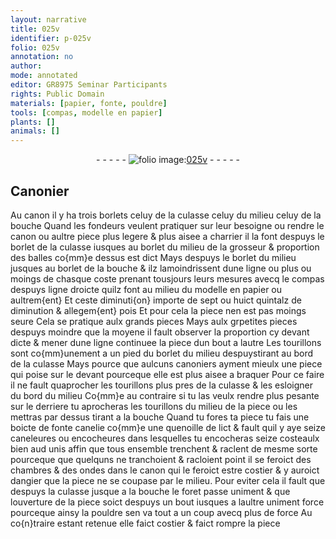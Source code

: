 ```yaml
---
layout: narrative
title: 025v
identifier: p-025v
folio: 025v
annotation: no
author:
mode: annotated
editor: GR8975 Seminar Participants
rights: Public Domain
materials: [papier, fonte, pouldre]
tools: [compas, modelle en papier]
plants: []
animals: []
---
```


<div class="folio" align="center">- - - - - <a href="http://gallica.bnf.fr/ark:/12148/btv1b10500001g/f56.item" target="_blank"><img src="https://cu-mkp.github.io/2017-workshop-edition/assets/photo-icon.png" alt="folio image: " style="display:inline-block; margin-bottom:-3px;"/>025v</a> - - - - - </div>    

## <span class="pro">Canonier</span>

 
Au canon il y ha trois borlets celuy de la culasse celuy du milieu celuy de la bouche Quand les <span class="pro">fondeurs</span> veulent pratiquer sur leur besoigne ou rendre le canon ou aultre piece plus legere & plus aisee a charrier il la font despuys le borlet de la culasse iusques au borlet du milieu de la grosseur & proportion des balles co{mm}e dessus est dict Mays despuys le borlet du milieu jusques au borlet de la bouche & ilz lamoindrissent dune <span class="ms">ligne</span> ou plus ou moings de chasque coste prenant tousjours leurs mesures avecq le <span class="tl">compas</span> despuys ligne droicte quilz font au milieu du <span class="tl">modelle en <span class="m">papier</span></span> ou aultrem{ent} Et ceste diminuti{on} importe de sept ou huict <span class="ms">quintalz</span> de diminution & allegem{ent} pois Et pour cela la piece nen est pas moings seure Cela se pratique aulx grands pieces Mays aulx grpetites pieces despuys moindre que la moyene il fault observer la proportion cy devant dicte & mener dune ligne continuee la piece dun bout a lautre Les tourillons sont co{mm}unement a un <span class="ms">pied</span> du borlet du milieu despuystirant au bord de la culasse Mays pource que aulcuns <span class="pro">canoniers</span> ayment mieulx une piece qui poise sur le devant pourceque elle est plus aisee a braquer Pour ce faire il ne fault quaprocher les tourillons plus pres de la culasse & les esloigner du bord du milieu Co{mm}e au contraire si tu las veulx rendre plus pesante sur le derriere tu aprocheras les tourillons du milieu de la piece ou les mettras par dessus tirant a la bouche Quand tu fores ta piece tu fais une boicte de <span class="m">fonte</span> canelie co{mm}e une quenoille de lict & fault quil y aye seize caneleures ou encocheures dans lesquelles tu encocheras seize costeaulx bien aud unis affin que tous ensemble trenchent & raclent de mesme sorte pourceque que quelquns ne tranchoient & racloient point il se feroict des chambres & des ondes dans le canon qui le feroict estre costier & y auroict dangier que la piece ne se coupase par le milieu. Pour eviter cela il fault que despuys la culasse jusque a la bouche le foret passe uniment & que louverture de la piece soict despuys un bout iusques a laultre uniment force pourceque ainsy la <span class="m">pouldre</span> sen va tout a un coup avecq plus de force Au co{n}traire estant retenue elle faict costier & faict rompre la piece
